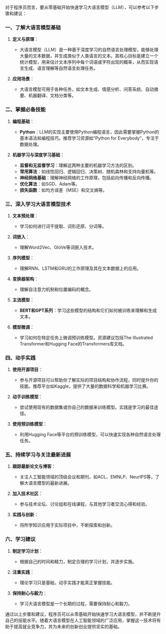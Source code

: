 对于程序员而言，要从零基础开始快速学习大语言模型（LLM），可以参考以下步骤和建议：

### 一、了解大语言模型基础

1. **定义与原理**：

   - 大语言模型（LLM）是一种基于深度学习的自然语言处理模型，能够处理大量的文本数据，并生成类似于人类语言的文本。其核心目标是建立一个统计模型，用来估计文本序列中每个词语或字符出现的概率，从而实现语言生成、语言理解等自然语言处理任务。

2. **应用场景**：

   - 大语言模型可用于各种任务，如文本生成、情感分析、问答系统、自动摘要、机器翻译、文档分类等。

### 二、掌握必备技能

1. **编程基础**：

   - **Python**：LLM的实现主要使用Python编程语言，因此需要掌握Python的基本语法和编程技巧。推荐学习资源如“Python for Everybody”，专注于数据处理。

2. **机器学习与深度学习基础**：

   - **监督和无监督学习**：理解这两种主要的机器学习方法的区别。
   - **常用算法**：如线性回归、逻辑回归、决策树、随机森林和支持向量机等。
   - **神经网络基础**：理解神经网络的工作原理，包括前向传播和反向传播。
   - **优化算法**：如SGD、Adam等。
   - **损失函数**：如均方误差（MSE）和交叉熵等。

### 三、深入学习大语言模型技术

1. **文本预处理**：

   - 学习如何进行词干提取、词形还原、分词等。

2. **词嵌入**：

   - 理解Word2Vec、GloVe等词嵌入技术。

3. **序列模型**：

   - 理解RNN、LSTM和GRU的工作原理及其在文本数据上的应用。

4. **变换器架构**：

   - 理解自注意力机制和位置编码的概念。

5. **主流模型**：

   - **BERT和GPT系列**：学习这些模型的结构和它们如何被训练来理解和生成文本。

6. **模型微调**：

   - 学习如何在特定任务上微调预训练模型。资源建议包括The Illustrated Transformer和Hugging Face的Transformers库文档。

### 四、动手实践

1. **使用开源项目**：

   - 参与开源项目可以帮助你了解实际的项目结构和协作流程，同时提升你的技能。推荐平台如Kaggle，提供了大量的数据科学和机器学习比赛。

2. **动手训练模型**：

   - 尝试使用现有的数据集或你自己的数据来训练模型。实践是学习的最佳途径。

3. **使用预训练模型**：

   - 利用Hugging Face等平台的预训练模型，可以快速实现各种自然语言处理任务。

### 五、持续学习与关注最新进展

1. **跟踪最新论文与博客**：

   - 关注人工智能领域的顶级会议和期刊，如ACL、EMNLP、NeurIPS等，了解大语言模型的最新进展。

2. **加入技术社区**：

   - 参与技术论坛、讨论组和在线课程，与其他学习者交流心得和经验。

3. **实践与创新**：

   - 将所学知识应用于实际项目中，不断探索和创新。

### 六、学习建议

1. **制定学习计划**：

   - 根据自己的时间和精力，制定合理的学习计划，并逐步实施。

2. **注重实践**：

   - 理论学习只是基础，动手实践才能真正掌握技能。

3. **保持耐心与毅力**：

   - 学习大语言模型是一个长期的过程，需要保持耐心和毅力。

通过以上步骤和建议，程序员可以从零基础开始快速学习大语言模型，并不断提升自己的技能水平。随着大语言模型在人工智能领域的广泛应用，掌握这一技术将有助于提高就业竞争力，并为未来的创新创业提供坚实的基础。
